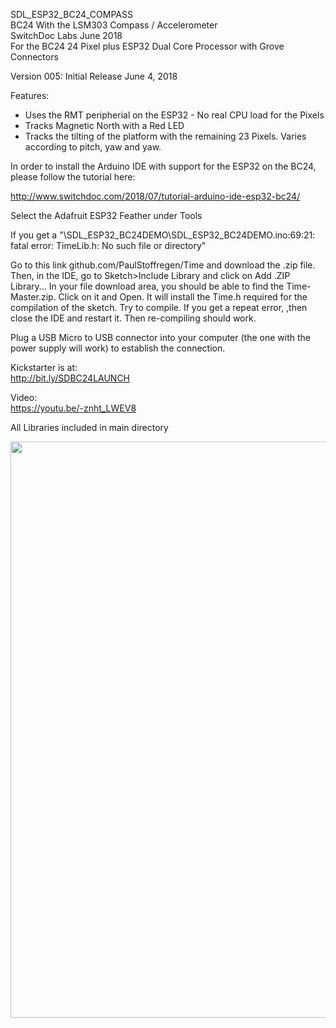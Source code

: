 SDL_ESP32_BC24_COMPASS<BR>
BC24 With the LSM303 Compass / Accelerometer<BR>
SwitchDoc Labs June 2018 <BR>
For the BC24 24 Pixel plus ESP32 Dual Core Processor with Grove Connectors

Version 005:   Initial Release June 4, 2018<BR>

Features:

- Uses the RMT peripherial on the ESP32 - No real CPU load for the Pixels
- Tracks Magnetic North with a Red LED
- Tracks the tilting of the platform with the remaining 23 Pixels.  Varies according to pitch, yaw and yaw.

In order to install the Arduino IDE with support for the ESP32 on the BC24, please follow the tutorial here:

http://www.switchdoc.com/2018/07/tutorial-arduino-ide-esp32-bc24/

Select the Adafruit ESP32 Feather under Tools

If you get a "\SDL_ESP32_BC24DEMO\SDL_ESP32_BC24DEMO.ino:69:21: fatal error: TimeLib.h: No such file or directory"

Go to this link github.com/PaulStoffregen/Time and download the .zip file. Then, in the IDE, go to Sketch>Include Library and click on Add .ZIP Library... In your file download area, you should be able to find the Time-Master.zip. Click on it and Open. It will install the Time.h required for the compilation of the sketch. Try to compile. If you get a repeat error, ,then close the IDE and restart it. Then re-compiling should work.

Plug a USB Micro to USB connector into your computer (the one with the power supply will work) to establish the connection.

Kickstarter is at:<BR>
http://bit.ly/SDBC24LAUNCH

Video:<BR>
https://youtu.be/-znht_LWEV8

All Libraries included in main directory

<img class="aligncenter size-large wp-image-29202" src="http://www.switchdoc.com/wp-content/uploads/2018/06/IMG_6069-1024x1015.jpg" alt="" width="930" height="922" />



